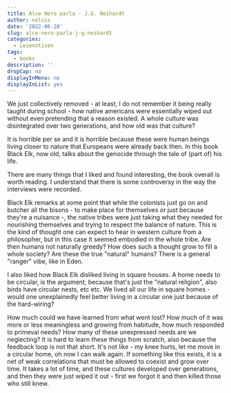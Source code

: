 ```yaml
---
title: Alce Nero parla - J.G. Neihardt
author: nelvis
date: '2022-06-28'
slug: alce-nero-parla-j-g-neihardt
categories:
  - Lesenotizen
tags:
  - books
description: ''
dropCap: no
displayInMenu: no
displayInList: yes
---
```


We just collectively removed - at least, I do not remember it being really taught during school - how native americans were essentially wiped out without even pretending that a reason existed. A whole culture was disintegrated over two generations, and how old was that culture?

It is horrible per se and it is horrible because these were human beings living closer to nature that Europeans were already back then. In this book Black Elk, now old, talks about the genocide through the tale of (part of) his life.

There are many things that I liked and found interesting, the book overall is worth reading. I understand that there is some controversy in the way the interviews were recorded.

Black Elk remarks at some point that while the colonists just go on and butcher all the bisons - to make place for themselves or just because they're a nuisance -, the native tribes were just taking what they needed for nourishing themselves and trying to respect the balance of nature. This is the kind of thought one can expect to hear in western culture from a philosopher, but in this case it seemed embodied in the whole tribe. Are then humans not naturally greedy? How does such a thought grow to fill a whole society? Are these the true "natural" humans? There is a general "ranger" vibe, like in Eden.

I also liked how Black Elk disliked living in square houses. A home needs to be circular, is the argument, because that's just the "natural religion", also birds have circular nests, etc etc. We lived all our life in square homes - would one unexplainedly feel better living in a circular one just because of the hard-wiring?

How much could we have learned from what went lost? How much of it was more or less meaningless and growing from habitude, how much responded to primeval needs? How many of these unexpressed needs are we neglecting? It is hard to learn these things from scratch, also because the feedback loop is not that short. It's not like - my knee hurts, let me move in a circular home, oh now I can walk again. If something like this exists, it is a net of weak correlations that must be allowed to coexist and grow over time. It takes a lot of time, and these cultures developed over generations, and then they were just wiped it out - first we forgot it and then killed those who still knew.